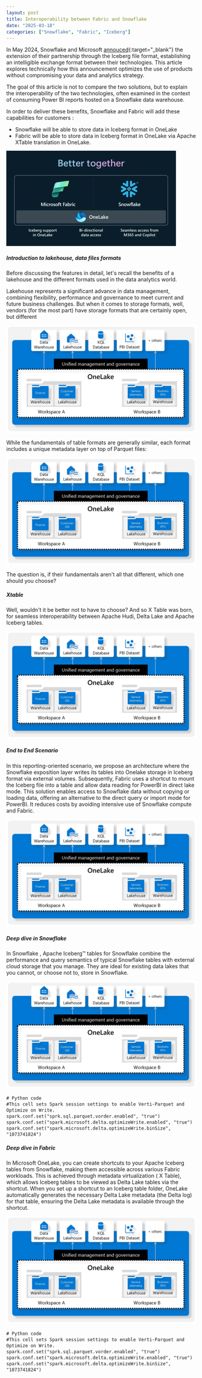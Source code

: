 ```yaml
---
layout: post
title: Interoperability between Fabric and Snowflake
date: "2025-03-18"
categories: ["Snowflake", "Fabric", "Iceberg"]
---
```

In May 2024, Snowflake and Microsoft [annouced](https://www.snowflake.com/en/blog/microsoft-partnership-enhancing-interoperability/){:target="_blank"} the extension of their partnership through the Iceberg file format, establishing an intelligible exchange format between their technologies. This article explores technically how this announcement optimizes the use of products without compromising your data and analytics strategy.

The goal of this article is not to compare the two solutions, but to explain the interoperability of the two technologies, often examined in the context of consuming Power BI reports hosted on a Snowflake data warehouse.

In order to deliver these benefits, Snowflake and Fabric will add these capabilities for customers :

- Snowflake will be able to store data in Iceberg format in OneLake 
- Fabric will be able to store data in Iceberg format in OneLake via Apache XTable translation in OneLake.


![Fabric Snowflake](https://github.com/marc-hadjeje/marc-hadjeje.github.io/blob/main/assets/images/blog_post_image.jpg?raw=true)

##### Introduction to lakehouse, data files formats
Before discussing the features in detail, let's recall the benefits of a lakehouse and the different formats used in the data analytics world.

Lakehouse represents a significant advance in data management, combining flexibility, performance and governance to meet current and future business challenges. But when it comes to storage formats, well, vendors (for the most part) have storage formats that are certainly open, but different

![Fabric Architecture](https://github.com/marc-hadjeje/marc-hadjeje.github.io/blob/main/assets/images/fabric_schema.jpg?raw=true)

While the fundamentals of table formats are generally similar, each format includes a unique metadata layer on top of Parquet files:

![Fabric Architecture](https://github.com/marc-hadjeje/marc-hadjeje.github.io/blob/main/assets/images/fabric_schema.jpg?raw=true)

The question is, if their fundamentals aren't all that different, which one should you choose?

##### Xtable

Well, wouldn't it be better not to have to choose? And so X Table was born, for seamless interoperability between Apache Hudi, Delta Lake and Apache Iceberg tables. 

![Fabric Architecture](https://github.com/marc-hadjeje/marc-hadjeje.github.io/blob/main/assets/images/fabric_schema.jpg?raw=true)

##### End to End Scenario 

In this reporting-oriented scenario, we propose an architecture where the Snowflake exposition layer writes its tables into Onelake storage in Iceberg format via external volumes. Subsequently, Fabric uses a shortcut to mount the Iceberg file into a table and allow data reading for PowerBI in direct lake mode. This solution enables access to Snowflake data without copying or loading data, offering an alternative to the direct query or import mode for PowerBI. It reduces costs by avoiding intensive use of Snowflake compute and Fabric.

![Fabric Architecture](https://github.com/marc-hadjeje/marc-hadjeje.github.io/blob/main/assets/images/fabric_schema.jpg?raw=true)

##### Deep dive in Snowflake 
In Snowflake , Apache Iceberg™ tables for Snowflake combine the performance and query semantics of typical Snowflake tables with external cloud storage that you manage. They are ideal for existing data lakes that you cannot, or choose not to, store in Snowflake.

![Fabric Architecture](https://github.com/marc-hadjeje/marc-hadjeje.github.io/blob/main/assets/images/fabric_schema.jpg?raw=true)

```
# Python code 
#This cell sets Spark session settings to enable Verti-Parquet and Optimize on Write.
spark.conf.set("sprk.sql.parquet.vorder.enabled", "true")
spark.conf.set("spark.microsoft.delta.optimizeWrite.enabled", "true")
spark.conf.set("spark.microsoft.delta.optimizeWrite.binSize", "1073741824")
```

##### Deep dive in Fabric 

In Microsoft OneLake, you can create shortcuts to your Apache Iceberg tables from Snowflake, making them accessible across various Fabric workloads. This is achieved through metadata virtualization ( X Table), which allows Iceberg tables to be viewed as Delta Lake tables via the shortcut. 
When you set up a shortcut to an Iceberg table folder, OneLake automatically generates the necessary Delta Lake metadata (the Delta log) for that table, ensuring the Delta Lake metadata is available through the shortcut.

![Fabric Architecture](https://github.com/marc-hadjeje/marc-hadjeje.github.io/blob/main/assets/images/fabric_schema.jpg?raw=true)

```
# Python code
#This cell sets Spark session settings to enable Verti-Parquet and Optimize on Write.
spark.conf.set("sprk.sql.parquet.vorder.enabled", "true")
spark.conf.set("spark.microsoft.delta.optimizeWrite.enabled", "true")
spark.conf.set("spark.microsoft.delta.optimizeWrite.binSize", "1073741824")
```


